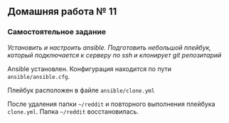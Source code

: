 ## Домашняя работа № 11

### Самостоятельное задание
*Установить и настроить ansible. Подготовить небольшой плейбук, который подключается к серверу по ssh и клонирует git репозитарий*

Ansible установлен. Конфигурация находится по пути `ansible/ansible.cfg`.

Плейбук расположен в файле `ansible/clone.yml`

После удаления папки `~/reddit` и повторного выполнения плейбука `clone.yml`. Папка `~/reddit` восстановилась.
